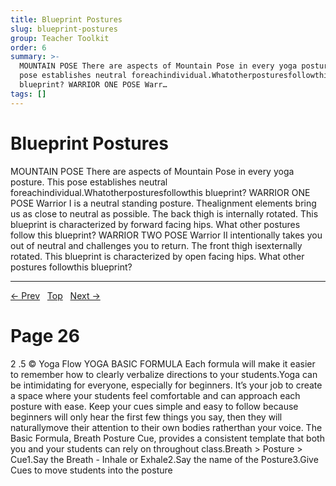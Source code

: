 ```yaml
---
title: Blueprint Postures
slug: blueprint-postures
group: Teacher Toolkit
order: 6
summary: >-
  MOUNTAIN POSE There are aspects of Mountain Pose in every yoga posture. This
  pose establishes neutral foreachindividual.Whatotherposturesfollowthis
  blueprint? WARRIOR ONE POSE Warr…
tags: []
---
```

# Blueprint Postures

MOUNTAIN POSE There are aspects of Mountain Pose in every yoga posture. This pose establishes neutral foreachindividual.Whatotherposturesfollowthis blueprint?
WARRIOR ONE POSE Warrior I is a neutral standing posture. Thealignment elements bring us as close to neutral as possible. The back thigh is internally rotated. This blueprint is characterized by forward facing hips. What other postures follow this blueprint?
WARRIOR TWO POSE Warrior II intentionally takes you out of neutral and challenges you to return. The front thigh isexternally rotated. This blueprint is characterized by open facing hips. What other postures followthis blueprint?

---
[← Prev](/pages/page-024.md) &nbsp; [Top](/index.md) &nbsp; [Next →](/pages/page-026.md)

# Page 26

2 .5 © Yoga Flow YOGA BASIC FORMULA Each formula will make it easier to remember how to clearly verbalize directions to your students.Yoga can be intimidating for everyone, especially for beginners. It’s your job to create a space where your students feel comfortable and can approach each posture with ease. Keep your cues simple and easy to follow because beginners will only hear the first few things you say, then they will naturallymove their attention to their own bodies ratherthan your voice. The Basic Formula, Breath Posture Cue, provides a consistent template that both you and your students can rely on throughout class.Breath > Posture > Cue1.Say the Breath - Inhale or Exhale2.Say the name of the Posture3.Give Cues to move students into the posture
